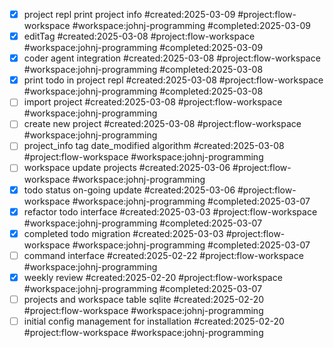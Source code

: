 - [x] project repl print project info #created:2025-03-09 #project:flow-workspace #workspace:johnj-programming #completed:2025-03-09
- [x] editTag #created:2025-03-08 #project:flow-workspace #workspace:johnj-programming #completed:2025-03-09
- [x] coder agent integration #created:2025-03-08 #project:flow-workspace #workspace:johnj-programming #completed:2025-03-08
- [x] print todo in project repl #created:2025-03-08 #project:flow-workspace #workspace:johnj-programming #completed:2025-03-08
- [ ] import project #created:2025-03-08 #project:flow-workspace #workspace:johnj-programming
- [ ] create new project #created:2025-03-08 #project:flow-workspace #workspace:johnj-programming
- [ ] project_info tag date_modified algorithm #created:2025-03-08 #project:flow-workspace #workspace:johnj-programming
- [ ] workspace update projects #created:2025-03-06 #project:flow-workspace #workspace:johnj-programming
- [x] todo status on-going update #created:2025-03-06 #project:flow-workspace #workspace:johnj-programming #completed:2025-03-07
- [x] refactor todo interface #created:2025-03-03 #project:flow-workspace #workspace:johnj-programming #completed:2025-03-07
- [x] completed todo migration #created:2025-03-03 #project:flow-workspace #workspace:johnj-programming #completed:2025-03-07
- [ ] command interface #created:2025-02-22 #project:flow-workspace #workspace:johnj-programming
- [x] weekly review #created:2025-02-20 #project:flow-workspace #workspace:johnj-programming #completed:2025-03-07
- [ ] projects and workspace table sqlite #created:2025-02-20 #project:flow-workspace #workspace:johnj-programming
- [ ] initial config management for installation #created:2025-02-20 #project:flow-workspace #workspace:johnj-programming